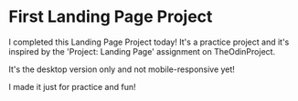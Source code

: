 # First Landing Page Project

I completed this Landing Page Project today! It's a practice project and it's inspired by the 'Project: Landing Page' assignment on TheOdinProject. 

It's the desktop version only and not mobile-responsive yet!

I made it just for practice and fun! 